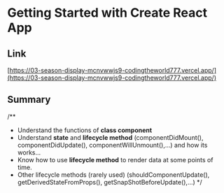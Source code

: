 # Getting Started with Create React App

## Link
[https://03-season-display-mcnvwwjs9-codingtheworld777.vercel.app/](https://03-season-display-mcnvwwjs9-codingtheworld777.vercel.app/)

## Summary
/** 
  * Understand the functions of **class component** 
  * Understand **state** and **lifecycle method** (componentDidMount(), componentDidUpdate(), componentWillUnmount(),...) and how its works... 
  * Know how to use **lifecycle method** to render data at some points of time. 
  * Other lifecycle methods (rarely used) (shouldComponentUpdate(), getDerivedStateFromProps(), getSnapShotBeforeUpdate(),...)
*/
